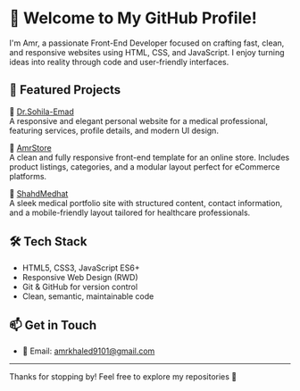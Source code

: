 # 👋 Welcome to My GitHub Profile!

I'm Amr, a passionate Front-End Developer focused on crafting fast, clean, and responsive websites using HTML, CSS, and JavaScript. I enjoy turning ideas into reality through code and user-friendly interfaces.

## 🚀 Featured Projects

🔹 [Dr.Sohila-Emad](https://zyvorn.github.io/Dr.Sohila-Emad/)  
A responsive and elegant personal website for a medical professional, featuring services, profile details, and modern UI design.

🔹 [AmrStore](https://zyvorn.github.io/AmrStore/)  
A clean and fully responsive front-end template for an online store. Includes product listings, categories, and a modular layout perfect for eCommerce platforms.

🔹 [ShahdMedhat](https://zyvorn.github.io/ShahdMedhat/)  
A sleek medical portfolio site with structured content, contact information, and a mobile-friendly layout tailored for healthcare professionals.

## 🛠️ Tech Stack

- HTML5, CSS3, JavaScript ES6+
- Responsive Web Design (RWD)
- Git & GitHub for version control
- Clean, semantic, maintainable code

## 📫 Get in Touch

- 📧 Email: amrkhaled9101@gmail.com 

---

Thanks for stopping by! Feel free to explore my repositories 🌟
